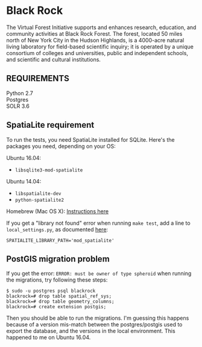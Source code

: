 Black Rock
==========

The Virtual Forest Initiative supports and enhances research, education, and community activities at Black Rock Forest.  The forest, located 50 miles north of New York City in the Hudson Highlands, is a 4000-acre natural living laboratory for field-based scientific inquiry; it is operated by a unique consortium of colleges and universities, public and independent schools, and scientific and cultural institutions.


REQUIREMENTS
------------
Python 2.7  
Postgres  
SOLR 3.6

## SpatiaLite requirement ##
To run the tests, you need SpatiaLite installed for SQLite. Here's the
packages you need, depending on your OS:

Ubuntu 16.04:
- `libsqlite3-mod-spatialite`

Ubuntu 14.04:
- `libspatialite-dev`
- `python-spatialite2`

Homebrew (Mac OS X):
[Instructions here](https://docs.djangoproject.com/en/1.9/ref/contrib/gis/install/spatialite/#homebrew)

If you get a "library not found" error when running `make test`, add
a line to `local_settings.py`, as documented [here](https://docs.djangoproject.com/en/dev/ref/contrib/gis/install/spatialite/#installing-spatialite):

    SPATIALITE_LIBRARY_PATH='mod_spatialite'

## PostGIS migration problem
If you get the error: `ERROR: must be owner of type spheroid` when running the migrations, try following these steps:
```
$ sudo -u postgres psql blackrock
blackrock=# drop table spatial_ref_sys;
blackrock=# drop table geometry_columns;
blackrock=# create extension postgis;
```
Then you should be able to run the migrations. I'm guessing this happens because of a version mis-match between the postgres/postgis used to export the database, and the versions in the local environment. This happened to me on Ubuntu 16.04.
